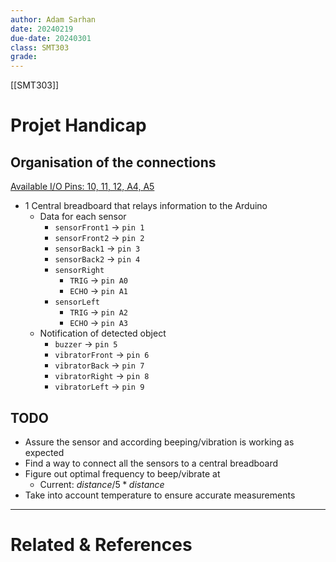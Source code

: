 ```yaml
---
author: Adam Sarhan
date: 20240219
due-date: 20240301
class: SMT303
grade:
---
```

[[SMT303]]
# Projet Handicap
## Organisation of the connections
<u>Available I/O Pins: 10, 11, 12, A4, A5</u>
- 1 Central breadboard that relays information to the Arduino
	- Data for each sensor
		- `sensorFront1` → `pin 1`
		- `sensorFront2` → `pin 2`
		- `sensorBack1` → `pin 3`
		- `sensorBack2` → `pin 4`
		- `sensorRight`
			- `TRIG` → `pin A0`
			- `ECHO` → `pin A1`
		- `sensorLeft`
			- `TRIG` → `pin A2`
			- `ECHO` → `pin A3`
	- Notification of detected object
		- `buzzer` → `pin 5`
		- `vibratorFront` → `pin 6`
		- `vibratorBack` → `pin 7`
		- `vibratorRight` → `pin 8`
		- `vibratorLeft` → `pin 9`

## TODO
- Assure the sensor and according beeping/vibration is working as expected
- Find a way to connect all the sensors to a central breadboard
- Figure out optimal frequency to beep/vibrate at
	- Current: $distance/5 * distance$
- Take into account temperature to ensure accurate measurements

---
# Related & References